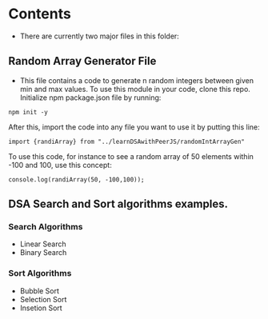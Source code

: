 # Contents

- There are currently two major files in this folder:

## Random Array Generator File

- This file contains a code to generate n random integers between given min and max values.
  To use this module in your code, clone this repo. Initialize npm package.json file by running:

```
npm init -y
```

After this, import the code into any file you want to use it by putting this line:

```
import {randiArray} from "../learnDSAwithPeerJS/randomIntArrayGen"
```

To use this code, for instance to see a random array of 50 elements within -100 and 100, use this concept:

```
console.log(randiArray(50, -100,100));
```

## DSA Search and Sort algorithms examples.

### Search Algorithms

- Linear Search
- Binary Search

### Sort Algorithms

- Bubble Sort
- Selection Sort
- Insetion Sort
